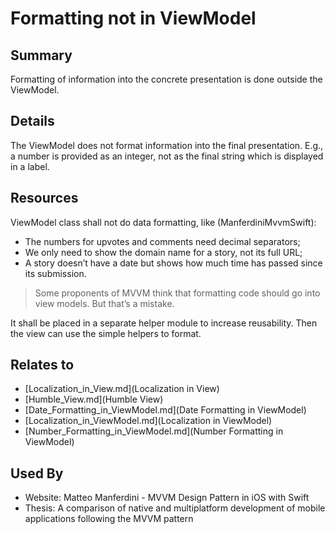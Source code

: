 # Formatting not in ViewModel

## Summary
Formatting of information into the concrete presentation is done outside the ViewModel.

## Details
The ViewModel does not format information into the final presentation. E.g., a number is provided as an integer, not as the final string which is displayed in a label.

## Resources
ViewModel class shall not do data formatting, like (ManferdiniMvvmSwift):
* The numbers for upvotes and comments need decimal separators;
* We only need to show the domain name for a story, not its full URL;
* A story doesn’t have a date but shows how much time has passed since its submission.
> Some proponents of MVVM think that formatting code should go into view models. But that’s a mistake.

It shall be placed in a separate helper module to increase reusability. Then the view can use the simple helpers to format.


## Relates to

* [Localization_in_View.md](Localization in View)
* [Humble_View.md](Humble View)
* [Date_Formatting_in_ViewModel.md](Date Formatting in ViewModel)
* [Localization_in_ViewModel.md](Localization in ViewModel)
* [Number_Formatting_in_ViewModel.md](Number Formatting in ViewModel)

## Used By
* Website: Matteo Manferdini - MVVM Design Pattern in iOS with Swift
* Thesis: A comparison of native and multiplatform development of mobile applications following the MVVM pattern

